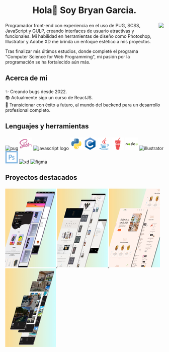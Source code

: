 <h1 align="center">Hola👋 Soy Bryan Garcia.</h1>

###

<img align="right" height="200" src="https://media.tenor.com/b4i7XITEcCIAAAAi/computer-games-computer-game.gif"  />

###

<p align="left">Programador front-end con experiencia en el uso de PUG, SCSS, JavaScript y GULP, creando interfaces de usuario atractivas y funcionales. Mi habilidad en herramientas de diseño como Photoshop, Illustrator y Adobe XD me brinda un enfoque estético a mis proyectos.

Tras finalizar mis últimos estudios, donde completé el programa "Computer Science for Web Programming", mi pasión por la programación se ha fortalecido aún más.
</p>

###

<h2 align="left">Acerca de mi</h2>

###

<p align="left">✨ Creando bugs desde 2022.<br>📚 Actualmente sigo un curso de ReactJS.<br>🎯 Transicionar con éxito a futuro, al mundo del backend para un desarrollo profesional completo.<br>

###

<h2 align="left">Lenguajes y herramientas</h2>

###

<div>
  <img src="https://cdn.worldvectorlogo.com/logos/pug.svg" alt="pug" width="40" height="40"/>
  <img src="https://raw.githubusercontent.com/devicons/devicon/master/icons/sass/sass-original.svg" alt="sass" width="40" height="40"/> 
  <img src="https://cdn.jsdelivr.net/gh/devicons/devicon/icons/javascript/javascript-original.svg" height="40" alt="javascript logo"/>
  <img src="https://raw.githubusercontent.com/devicons/devicon/master/icons/python/python-original.svg" alt="python" width="40" height="40"/>
  <img src="https://raw.githubusercontent.com/devicons/devicon/master/icons/c/c-original.svg" alt="c" width="40" height="40"/>
  <img src="https://raw.githubusercontent.com/devicons/devicon/master/icons/java/java-original.svg" alt="java" width="40" height="40"/> 
  <img src="https://raw.githubusercontent.com/devicons/devicon/master/icons/gulp/gulp-plain.svg" alt="gulp" width="40" height="40"/>
  <img src="https://raw.githubusercontent.com/devicons/devicon/master/icons/nodejs/nodejs-original-wordmark.svg" alt="nodejs" width="40" height="40"/>
  <img src="https://www.vectorlogo.zone/logos/adobe_illustrator/adobe_illustrator-icon.svg" alt="illustrator" width="40" height="40"/>
  <img src="https://raw.githubusercontent.com/devicons/devicon/master/icons/photoshop/photoshop-line.svg" alt="photoshop" width="40" height="40"/>
  <img src="https://cdn.worldvectorlogo.com/logos/adobe-xd.svg" alt="xd" width="40" height="40"/>  
  <img src="https://www.vectorlogo.zone/logos/figma/figma-icon.svg" alt="figma" width="40" height="40"/>
</div>

###

<h2 align="left">Proyectos destacados</h2>

###
  <a href='https://kevin-uxui.github.io/portfolio/' title='Portfolio UX/UI' target='_blank'>
    <img width='32%' height="250" src="https://raw.githubusercontent.com/bryan56gm/creative-uxui/main/preview.jpg"/>
  </a>
  <a href='https://bryan56gm.github.io/adobe-prototype/' title='Garcinstal Multiservices' target='_blank'>
    <img width='32%' height="250" src="https://raw.githubusercontent.com/bryan56gm/bryan56gm/main/img/preview-garcinstal.jpg"/>
  </a>
  <a href='https://bryan56gm.github.io/giriga' title='Giriga comida fusión' target='_blank'>
    <img width='32%' height="250" src="https://raw.githubusercontent.com/bryan56gm/giriga/main/preview.jpg"/>
  </a>
  <a href='https://bryan56gm.github.io/risehorizon' title="RiseHorizon" target='_blank'>
    <img width='32%' height="250" src="https://raw.githubusercontent.com/bryan56gm/risehorizon/main/preview.jpg"/>
  </a>   



###

